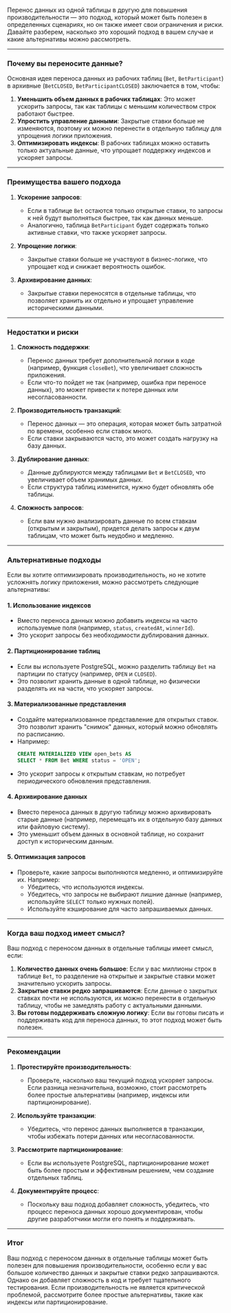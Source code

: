 Перенос данных из одной таблицы в другую для повышения производительности — это подход, который может быть полезен в определенных сценариях, но он также имеет свои ограничения и риски. Давайте разберем, насколько это хороший подход в вашем случае и какие альтернативы можно рассмотреть.

---

### **Почему вы переносите данные?**
Основная идея переноса данных из рабочих таблиц (`Bet`, `BetParticipant`) в архивные (`BetCLOSED`, `BetParticipantCLOSED`) заключается в том, чтобы:
1. **Уменьшить объем данных в рабочих таблицах**: Это может ускорить запросы, так как таблицы с меньшим количеством строк работают быстрее.
2. **Упростить управление данными**: Закрытые ставки больше не изменяются, поэтому их можно перенести в отдельную таблицу для упрощения логики приложения.
3. **Оптимизировать индексы**: В рабочих таблицах можно оставить только актуальные данные, что упрощает поддержку индексов и ускоряет запросы.

---

### **Преимущества вашего подхода**
1. **Ускорение запросов**:
    - Если в таблице `Bet` остаются только открытые ставки, то запросы к ней будут выполняться быстрее, так как данных меньше.
    - Аналогично, таблица `BetParticipant` будет содержать только активные ставки, что также ускоряет запросы.

2. **Упрощение логики**:
    - Закрытые ставки больше не участвуют в бизнес-логике, что упрощает код и снижает вероятность ошибок.

3. **Архивирование данных**:
    - Закрытые ставки переносятся в отдельные таблицы, что позволяет хранить их отдельно и упрощает управление историческими данными.

---

### **Недостатки и риски**
1. **Сложность поддержки**:
    - Перенос данных требует дополнительной логики в коде (например, функция `closeBet`), что увеличивает сложность приложения.
    - Если что-то пойдет не так (например, ошибка при переносе данных), это может привести к потере данных или несогласованности.

2. **Производительность транзакций**:
    - Перенос данных — это операция, которая может быть затратной по времени, особенно если ставок много.
    - Если ставки закрываются часто, это может создать нагрузку на базу данных.

3. **Дублирование данных**:
    - Данные дублируются между таблицами `Bet` и `BetCLOSED`, что увеличивает объем хранимых данных.
    - Если структура таблиц изменится, нужно будет обновлять обе таблицы.

4. **Сложность запросов**:
    - Если вам нужно анализировать данные по всем ставкам (открытым и закрытым), придется делать запросы к двум таблицам, что может быть неудобно и медленно.

---

### **Альтернативные подходы**
Если вы хотите оптимизировать производительность, но не хотите усложнять логику приложения, можно рассмотреть следующие альтернативы:

#### 1. **Использование индексов**
- Вместо переноса данных можно добавить индексы на часто используемые поля (например, `status`, `createdAt`, `winnerId`).
- Это ускорит запросы без необходимости дублирования данных.

#### 2. **Партиционирование таблиц**
- Если вы используете PostgreSQL, можно разделить таблицу `Bet` на партиции по статусу (например, `OPEN` и `CLOSED`).
- Это позволит хранить данные в одной таблице, но физически разделять их на части, что ускоряет запросы.

#### 3. **Материализованные представления**
- Создайте материализованное представление для открытых ставок. Это позволит хранить "снимок" данных, который можно обновлять по расписанию.
- Например:
  ```sql
  CREATE MATERIALIZED VIEW open_bets AS
  SELECT * FROM Bet WHERE status = 'OPEN';
  ```
- Это ускорит запросы к открытым ставкам, но потребует периодического обновления представления.

#### 4. **Архивирование данных**
- Вместо переноса данных в другую таблицу можно архивировать старые данные (например, перемещать их в отдельную базу данных или файловую систему).
- Это уменьшит объем данных в основной таблице, но сохранит доступ к историческим данным.

#### 5. **Оптимизация запросов**
- Проверьте, какие запросы выполняются медленно, и оптимизируйте их. Например:
    - Убедитесь, что используются индексы.
    - Убедитесь, что запросы не выбирают лишние данные (например, используйте `SELECT` только нужных полей).
    - Используйте кэширование для часто запрашиваемых данных.

---

### **Когда ваш подход имеет смысл?**
Ваш подход с переносом данных в отдельные таблицы имеет смысл, если:
1. **Количество данных очень большое**: Если у вас миллионы строк в таблице `Bet`, то разделение на открытые и закрытые ставки может значительно ускорить запросы.
2. **Закрытые ставки редко запрашиваются**: Если данные о закрытых ставках почти не используются, их можно перенести в отдельную таблицу, чтобы не замедлять работу с актуальными данными.
3. **Вы готовы поддерживать сложную логику**: Если вы готовы писать и поддерживать код для переноса данных, то этот подход может быть полезен.

---

### **Рекомендации**
1. **Протестируйте производительность**:
    - Проверьте, насколько ваш текущий подход ускоряет запросы. Если разница незначительна, возможно, стоит рассмотреть более простые альтернативы (например, индексы или партиционирование).

2. **Используйте транзакции**:
    - Убедитесь, что перенос данных выполняется в транзакции, чтобы избежать потери данных или несогласованности.

3. **Рассмотрите партиционирование**:
    - Если вы используете PostgreSQL, партиционирование может быть более простым и эффективным решением, чем создание отдельных таблиц.

4. **Документируйте процесс**:
    - Поскольку ваш подход добавляет сложность, убедитесь, что процесс переноса данных хорошо документирован, чтобы другие разработчики могли его понять и поддерживать.

---

### **Итог**
Ваш подход с переносом данных в отдельные таблицы может быть полезен для повышения производительности, особенно если у вас большое количество данных и закрытые ставки редко запрашиваются. Однако он добавляет сложность в код и требует тщательного тестирования. Если производительность не является критической проблемой, рассмотрите более простые альтернативы, такие как индексы или партиционирование.